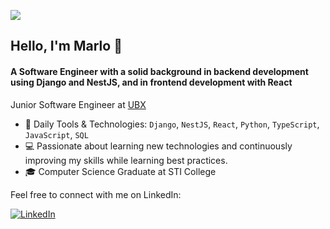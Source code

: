 ![](https://komarev.com/ghpvc/?username=tunggolh&color=green)

## Hello, I'm Marlo 👋

#### A Software Engineer with a solid background in backend development using Django and NestJS, and in frontend development with React

Junior Software Engineer at [UBX](https://ubx.ph)<br>

- 🌟 Daily Tools & Technologies: `Django`, `NestJS`, `React`, `Python`, `TypeScript`, `JavaScript`, `SQL`
- 💻 Passionate about learning new technologies and continuously improving my skills while learning best practices.
- 🎓 Computer Science Graduate at STI College

Feel free to connect with me on LinkedIn:

[![LinkedIn](https://img.shields.io/badge/LinkedIn-0077B5?style=for-the-badge&logo=linkedin&logoColor=white)](https://ph.linkedin.com/in/marlo-tunggolh-693230246)
